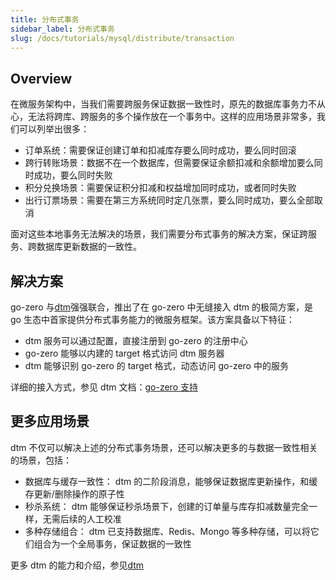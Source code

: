 ```yaml
---
title: 分布式事务
sidebar_label: 分布式事务
slug: /docs/tutorials/mysql/distribute/transaction
---
```


## Overview

在微服务架构中，当我们需要跨服务保证数据一致性时，原先的数据库事务力不从心，无法将跨库、跨服务的多个操作放在一个事务中。这样的应用场景非常多，我们可以列举出很多：

- 订单系统：需要保证创建订单和扣减库存要么同时成功，要么同时回滚
- 跨行转账场景：数据不在一个数据库，但需要保证余额扣减和余额增加要么同时成功，要么同时失败
- 积分兑换场景：需要保证积分扣减和权益增加同时成功，或者同时失败
- 出行订票场景：需要在第三方系统同时定几张票，要么同时成功，要么全部取消

面对这些本地事务无法解决的场景，我们需要分布式事务的解决方案，保证跨服务、跨数据库更新数据的一致性。

## 解决方案

go-zero 与[dtm](https://github.com/dtm-labs/dtm)强强联合，推出了在 go-zero 中无缝接入 dtm 的极简方案，是 go 生态中首家提供分布式事务能力的微服务框架。该方案具备以下特征：

- dtm 服务可以通过配置，直接注册到 go-zero 的注册中心
- go-zero 能够以内建的 target 格式访问 dtm 服务器
- dtm 能够识别 go-zero 的 target 格式，动态访问 go-zero 中的服务

详细的接入方式，参见 dtm 文档：[go-zero 支持](https://dtm.pub/ref/gozero.html)

## 更多应用场景

dtm 不仅可以解决上述的分布式事务场景，还可以解决更多的与数据一致性相关的场景，包括：

- 数据库与缓存一致性： dtm 的二阶段消息，能够保证数据库更新操作，和缓存更新/删除操作的原子性
- 秒杀系统： dtm 能够保证秒杀场景下，创建的订单量与库存扣减数量完全一样，无需后续的人工校准
- 多种存储组合： dtm 已支持数据库、Redis、Mongo 等多种存储，可以将它们组合为一个全局事务，保证数据的一致性

更多 dtm 的能力和介绍，参见[dtm](https://github.com/dtm-labs/dtm)
